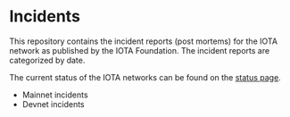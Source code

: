 # Incidents 

This repository contains the incident reports (post mortems) for the IOTA network as published by the IOTA Foundation. The incident reports are categorized by date. 

The current status of the IOTA networks can be found on the [status page](https://status.iota.org/).

- Mainnet incidents
- Devnet incidents

